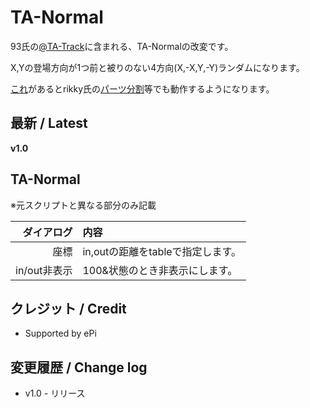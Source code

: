 # TA-Normal

93氏の[@TA-Track](https://www.dropbox.com/sh/u73uud29hcxlply/AABH9ZhzL1P1kX-bWrL4asdDa?dl=0&preview=%40TA-Track.anm)に含まれる、TA-Normalの改変です。

X,Yの登場方向が1つ前と被りのない4方向(X,-X,Y,-Y)ランダムになります。

[これ](https://github.com/nea-c/AviUtl-Scripts/tree/master/マルチベジェ起動Fix%20and%20other)があるとrikky氏の[パーツ分割](https://hazumurhythm.com/a/pA2/)等でも動作するようになります。

## 最新 / Latest

**v1.0**

## TA-Normal

※元スクリプトと異なる部分のみ記載

| ダイアログ | 内容 |
| -: | :- |
| 座標 | in,outの距離をtableで指定します。 |
| in/out非表示 | 100&状態のとき非表示にします。 |

## クレジット / Credit

- Supported by ePi


## 変更履歴 / Change log

- v1.0 - リリース

